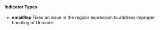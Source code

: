 
#### Indicator Types

- **emailRep**
Fixed an issue in the regular expression to address improper handling of Unicode.
